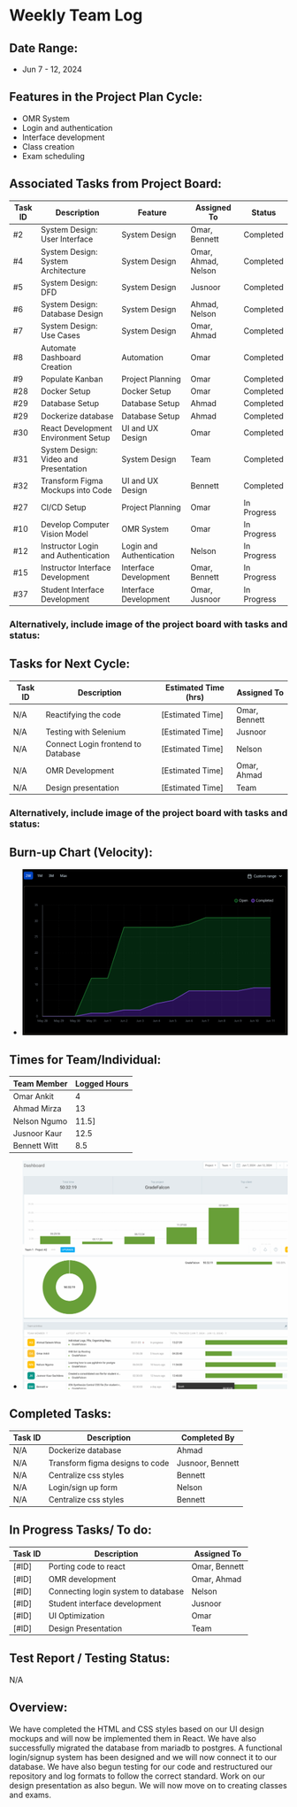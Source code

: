 # Weekly Team Log


## Date Range:

- Jun 7 - 12, 2024

## Features in the Project Plan Cycle:

- OMR System
- Login and authentication
- Interface development
- Class creation
- Exam scheduling

## Associated Tasks from Project Board:
| Task ID | Description | Feature | Assigned To | Status |
|---------|-------------|---------|-------------|--------|
| #2 | System Design: User Interface | System Design | Omar, Bennett | Completed |
| #4 | System Design: System Architecture | System Design | Omar, Ahmad, Nelson | Completed |
| #5 | System Design: DFD | System Design | Jusnoor | Completed |
| #6 | System Design: Database Design | System Design | Ahmad, Nelson | Completed |
| #7 | System Design: Use Cases | System Design | Omar, Ahmad | Completed |
| #8 | Automate Dashboard Creation | Automation | Omar | Completed |
| #9 | Populate Kanban | Project Planning | Omar | Completed |
| #28 | Docker Setup | Docker Setup | Omar | Completed |
| #29 | Database Setup | Database Setup | Ahmad | Completed |
| #29 | Dockerize database | Database Setup | Ahmad | Completed |
| #30 | React Development Environment Setup | UI and UX Design | Omar | Completed |
| #31 | System Design: Video and Presentation | System Design | Team | Completed |
| #32 | Transform Figma Mockups into Code | UI and UX Design | Bennett | Completed |
| #27 | CI/CD Setup | Project Planning | Omar | In Progress |
| #10 | Develop Computer Vision Model | OMR System | Omar | In Progress |
| #12 | Instructor Login and Authentication | Login and Authentication | Nelson | In Progress |
| #15 | Instructor Interface Development | Interface Development | Omar, Bennett | In Progress |
| #37 | Student Interface Development | Interface Development | Omar, Jusnoor | In Progress |

### Alternatively, include image of the project board with tasks and status:

## Tasks for Next Cycle:

| Task ID | Description        | Estimated Time (hrs) | Assigned To |
| ------- | ------------------ | -------------------- | ----------- |
| N/A   | Reactifying the code | [Estimated Time]     | Omar, Bennett |
| N/A   | Testing with Selenium | [Estimated Time]     | Jusnoor |
| N/A   | Connect Login frontend to Database | [Estimated Time]     | Nelson |
| N/A   | OMR Development | [Estimated Time]     | Omar, Ahmad  |
| N/A   | Design presentation | [Estimated Time]     | Team  |

### Alternatively, include image of the project board with tasks and status:

## Burn-up Chart (Velocity):

- ![docs/weekly logs/Burn Up Charts/[Burn Up Chart Image]](../BurnUpCharts/BurnUpChart4.png)

## Times for Team/Individual:

| Team Member | Logged Hours |
| ----------- | ------------ |
| Omar Ankit      | 4      |
| Ahmad Mirza      | 13      |
| Nelson Ngumo      | 11.5]      |
| Jusnoor Kaur      | 12.5      |
| Bennett Witt      | 8.5      |

- ![docs/weekly logs/Clockify/[Time Tracking Image]](../Clockify/Time4.png)

## Completed Tasks:

| Task ID | Description        | Completed By |
| ------- | ------------------ | ------------ |
| N/A   | Dockerize database | Ahmad   |
| N/A   | Transform figma designs to code | Jusnoor, Bennett  |
| N/A   | Centralize css styles | Bennett  |
| N/A   | Login/sign up form | Nelson  |
| N/A   | Centralize css styles | Bennett  |

## In Progress Tasks/ To do:

| Task ID | Description        | Assigned To |
| ------- | ------------------ | ----------- |
| [#ID]   | Porting code to react | Omar, Bennett |
| [#ID]   | OMR development | Omar, Ahmad |
| [#ID]   | Connecting login system to database | Nelson  |
| [#ID]   | Student interface development | Jusnoor  |
| [#ID]   | UI Optimization | Omar |
| [#ID]   | Design Presentation | Team |

## Test Report / Testing Status:

N/A

## Overview:
 
 We have completed the HTML and CSS styles based on our UI design mockups and will now be implemented them in React. We have also successfully migrated the database from mariadb to postgres. A functional login/signup system has been designed and we will now connect it to our database. We have also begun testing for our code and restructured our repository and log formats to follow the correct standard. Work on our design presentation as also begun. We will now move on to creating classes and exams.
